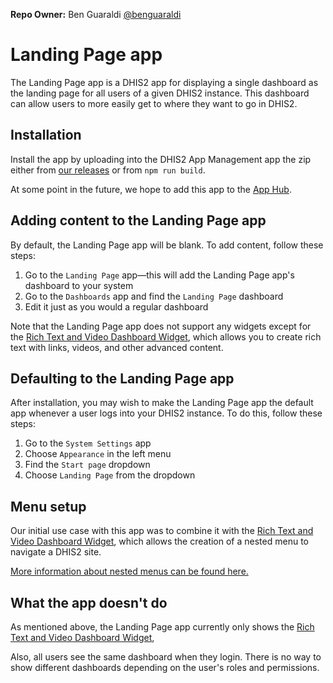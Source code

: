 **Repo Owner:** Ben Guaraldi [@benguaraldi](https://github.com/benguaraldi)

# Landing Page app

The Landing Page app is a DHIS2 app for displaying a single dashboard as the landing page for all users of a given DHIS2 instance. This dashboard can allow users to more easily get to where they want to go in DHIS2.

## Installation

Install the app by uploading into the DHIS2 App Management app the zip either from [our releases](https://github.com/pepfar-datim/landing-page-app/releases) or from `npm run build`.

At some point in the future, we hope to add this app to the [App Hub](https://apps.dhis2.org/).

## Adding content to the Landing Page app

By default, the Landing Page app will be blank. To add content, follow these steps:

1. Go to the `Landing Page` app—this will add the Landing Page app's dashboard to your system
2. Go to the `Dashboards` app and find the `Landing Page` dashboard
3. Edit it just as you would a regular dashboard

Note that the Landing Page app does not support any widgets except for the [Rich Text and Video Dashboard Widget](https://github.com/pepfar-datim/dashboard-information-widget/), which allows you to create rich text with links, videos, and other advanced content.

## Defaulting to the Landing Page app

After installation, you may wish to make the Landing Page app the default app whenever a user logs into your DHIS2 instance.  To do this, follow these steps:

1. Go to the `System Settings` app
2. Choose `Appearance` in the left menu
3. Find the `Start page` dropdown
4. Choose `Landing Page` from the dropdown

## Menu setup

Our initial use case with this app was to combine it with the [Rich Text and Video Dashboard Widget](https://github.com/pepfar-datim/dashboard-information-widget/), which allows the creation of a nested menu to navigate a DHIS2 site.

[More information about nested menus can be found here.](https://github.com/pepfar-datim/dashboard-information-widget/blob/main/docs/NestedMenu.md)

## What the app doesn't do

As mentioned above, the Landing Page app currently only shows the [Rich Text and Video Dashboard Widget](https://github.com/pepfar-datim/dashboard-information-widget/),

Also, all users see the same dashboard when they login. There is no way to show different dashboards depending on the user's roles and permissions.
